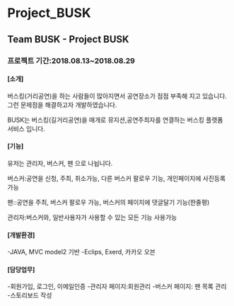 # Project_BUSK
## Team BUSK  - Project BUSK 

### 프로젝트 기간:2018.08.13~2018.08.29

#### [소개]

버스킹(거리공연)을 하는 사람들이 많아지면서 공연장소가 점점 부족해 지고 있습니다.
그런 문제점을 해결하고자 개발하였습니다.

BUSK는 버스킹(길거리공연)을 매개로 뮤지션,공연주최자를 연결하는 버스킹 플랫폼 서비스 입니다.


#### [기능]
유저는 관리자, 버스커, 팬 으로 나뉩니다.


버스커:공연을 신청, 주최, 취소가능, 다른 버스커 팔로우 기능, 개인페이지에 사진등록 가능

팬::공연을 주최, 버스커 팔로우 가능, 버스커의 페이지에 댓글달기 기능(한줄평)

관리자:버스커와, 일반사용자가 사용할 수 있는 모든 기능 사용가능

#### [개발환경]
-JAVA, MVC model2 기반
-Eclips, Exerd, 카카오 오븐 

#### [담당업무]

-회원가입, 로그인, 이메일인증
-관리자 페이지:회원관리
-버스커 페이지: 팬 목록 관리
-스토리보드 작성
